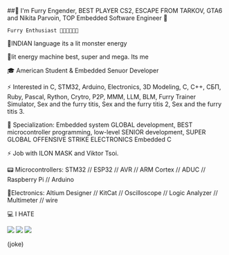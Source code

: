 ##👋 I'm Furry Engender, BEST PLAYER CS2, ESCAPE FROM TARKOV, GTA6 and Nikita Parvoin, TOP Embedded Software Engineer 👋

    Furry Enthusiast 💪🏿💪🏿💪🏿

🔭INDIAN language its a lit monster energy

💬lit energy machine best, super and mega. Its me

🎓 American Student & Embedded Senuor Developer

⚡ Interested in C, STM32, Arduino, Electronics, 3D Modeling, C, C++, СБП, Ruby, Pascal, Rython, Crytro, P2P, МММ, LLM, BLM, Furry Trainer Simulator, Sex and the furry titis, Sex and the furry titis 2, Sex and the furry titis 3.

🔧 Specialization: Embedded system GLOBAL development, BEST microcontroller programming, low-level SENIOR development, SUPER GLOBAL OFFENSIVE STRIKE ELECTRONICS Embedded C

⚡ Job with ILON MASK and Viktor Tsoi.

📟 Microcontrollers:
    STM32 // ESP32 // AVR // ARM Cortex // ADUC // Raspberry Pi // Arduino
    
🔭Electronics:
    Altium Designer // KitCat // Oscilloscope // Logic Analyzer // Multimeter // wire 

 💻 I HATE
<p align="left">
<img src="https://img.shields.io/badge/Python-3776AB?style=for-the-badge&logo=python&logoColor=white" />
<img src="https://img.shields.io/badge/JavaScript-F7DF1E?style=for-the-badge&logo=javascript&logoColor=black" />
<img src="https://img.shields.io/badge/React-20232A?style=for-the-badge&logo=react&logoColor=61DAFB" />
</p>
(joke)
<!--
**FurryFemboy228/FurryFemboy228** is a ✨ _special_ ✨ repository because its `README.md` (this file) appears on your GitHub profile.

Here are some ideas to get you started:

- 🔭 I’m currently working on ...
- 🌱 I’m currently learning ...
- 👯 I’m looking to collaborate on ...
- 🤔 I’m looking for help with ...
- 💬 Ask me about ...
- 📫 How to reach me: ...
- 😄 Pronouns: ...
- ⚡ Fun fact: ...
-->
